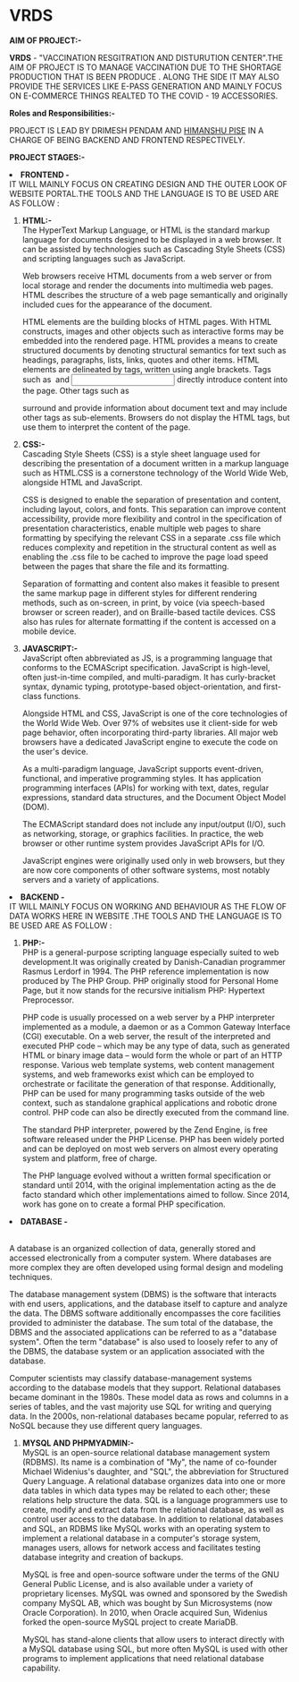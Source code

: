 # VRDS 
**AIM OF PROJECT:-**
<BR><P><B>VRDS</B> - "VACCINATION RESGITRATION AND DISTURUTION CENTER".THE AIM OF PROJECT IS TO MANAGE VACCINATION DUE TO THE SHORTAGE PRODUCTION THAT IS BEEN PRODUCE . ALONG THE SIDE IT MAY ALSO PROVIDE THE SERVICES LIKE E-PASS GENERATION AND MAINLY FOCUS ON E-COMMERCE THINGS REALTED TO THE COVID - 19 ACCESSORIES.

**Roles and Responsibilities:-**
<BR><P>PROJECT IS LEAD BY DRIMESH PENDAM AND <A HREF="">HIMANSHU PISE</A> IN A CHARGE OF BEING BACKEND AND FRONTEND RESPECTIVELY.

**PROJECT STAGES:-**
<BR>
<LI><b>FRONTEND - </b></LI>
IT WILL MAINLY FOCUS ON CREATING DESIGN AND THE OUTER LOOK OF WEBSITE PORTAL.THE TOOLS AND THE LANGUAGE IS TO BE USED ARE AS FOLLOW :
<OL><LI><b>HTML:-</b><BR>
The HyperText Markup Language, or HTML is the standard markup language for documents designed to be displayed in a web browser. It can be assisted by technologies such as Cascading Style Sheets (CSS) and scripting languages such as JavaScript.

Web browsers receive HTML documents from a web server or from local storage and render the documents into multimedia web pages. HTML describes the structure of a web page semantically and originally included cues for the appearance of the document.

HTML elements are the building blocks of HTML pages. With HTML constructs, images and other objects such as interactive forms may be embedded into the rendered page. HTML provides a means to create structured documents by denoting structural semantics for text such as headings, paragraphs, lists, links, quotes and other items. HTML elements are delineated by tags, written using angle brackets. Tags such as <img /> and <input /> directly introduce content into the page. Other tags such as <p> surround and provide information about document text and may include other tags as sub-elements. Browsers do not display the HTML tags, but use them to interpret the content of the page.
<LI><b>CSS:-</b><BR>
Cascading Style Sheets (CSS) is a style sheet language used for describing the presentation of a document written in a markup language such as HTML.CSS is a cornerstone technology of the World Wide Web, alongside HTML and JavaScript.

CSS is designed to enable the separation of presentation and content, including layout, colors, and fonts. This separation can improve content accessibility, provide more flexibility and control in the specification of presentation characteristics, enable multiple web pages to share formatting by specifying the relevant CSS in a separate .css file which reduces complexity and repetition in the structural content as well as enabling the .css file to be cached to improve the page load speed between the pages that share the file and its formatting.

Separation of formatting and content also makes it feasible to present the same markup page in different styles for different rendering methods, such as on-screen, in print, by voice (via speech-based browser or screen reader), and on Braille-based tactile devices. CSS also has rules for alternate formatting if the content is accessed on a mobile device.
<LI><b>JAVASCRIPT:-</b><BR>
JavaScript  often abbreviated as JS, is a programming language that conforms to the ECMAScript specification. JavaScript is high-level, often just-in-time compiled, and multi-paradigm. It has curly-bracket syntax, dynamic typing, prototype-based object-orientation, and first-class functions.

Alongside HTML and CSS, JavaScript is one of the core technologies of the World Wide Web. Over 97% of websites use it client-side for web page behavior, often incorporating third-party libraries. All major web browsers have a dedicated JavaScript engine to execute the code on the user's device.

As a multi-paradigm language, JavaScript supports event-driven, functional, and imperative programming styles. It has application programming interfaces (APIs) for working with text, dates, regular expressions, standard data structures, and the Document Object Model (DOM).

The ECMAScript standard does not include any input/output (I/O), such as networking, storage, or graphics facilities. In practice, the web browser or other runtime system provides JavaScript APIs for I/O.

JavaScript engines were originally used only in web browsers, but they are now core components of other software systems, most notably servers and a variety of applications.
</OL>
<LI><b>BACKEND - </b></LI>
IT WILL MAINLY FOCUS ON WORKING AND BEHAVIOUR AS THE FLOW OF DATA WORKS HERE IN WEBSITE .THE TOOLS AND THE LANGUAGE IS TO BE USED ARE AS FOLLOW :
<OL><LI><b>PHP:-</b><BR>
PHP is a general-purpose scripting language especially suited to web development.It was originally created by Danish-Canadian programmer Rasmus Lerdorf in 1994. The PHP reference implementation is now produced by The PHP Group. PHP originally stood for Personal Home Page, but it now stands for the recursive initialism PHP: Hypertext Preprocessor.

PHP code is usually processed on a web server by a PHP interpreter implemented as a module, a daemon or as a Common Gateway Interface (CGI) executable. On a web server, the result of the interpreted and executed PHP code – which may be any type of data, such as generated HTML or binary image data – would form the whole or part of an HTTP response. Various web template systems, web content management systems, and web frameworks exist which can be employed to orchestrate or facilitate the generation of that response. Additionally, PHP can be used for many programming tasks outside of the web context, such as standalone graphical applications and robotic drone control. PHP code can also be directly executed from the command line.

The standard PHP interpreter, powered by the Zend Engine, is free software released under the PHP License. PHP has been widely ported and can be deployed on most web servers on almost every operating system and platform, free of charge.

The PHP language evolved without a written formal specification or standard until 2014, with the original implementation acting as the de facto standard which other implementations aimed to follow. Since 2014, work has gone on to create a formal PHP specification.
</OL>
<LI><b>DATABASE - </b></LI>
<BR><P>A database is an organized collection of data, generally stored and accessed electronically from a computer system. Where databases are more complex they are often developed using formal design and modeling techniques.

The database management system (DBMS) is the software that interacts with end users, applications, and the database itself to capture and analyze the data. The DBMS software additionally encompasses the core facilities provided to administer the database. The sum total of the database, the DBMS and the associated applications can be referred to as a "database system". Often the term "database" is also used to loosely refer to any of the DBMS, the database system or an application associated with the database.

Computer scientists may classify database-management systems according to the database models that they support. Relational databases became dominant in the 1980s. These model data as rows and columns in a series of tables, and the vast majority use SQL for writing and querying data. In the 2000s, non-relational databases became popular, referred to as NoSQL because they use different query languages.</P>

<OL><LI><b>MYSQL AND PHPMYADMIN:-</b><BR>
  MySQL is an open-source relational database management system (RDBMS). Its name is a combination of "My", the name of co-founder Michael Widenius's daughter, and "SQL", the abbreviation for Structured Query Language. A relational database organizes data into one or more data tables in which data types may be related to each other; these relations help structure the data. SQL is a language programmers use to create, modify and extract data from the relational database, as well as control user access to the database. In addition to relational databases and SQL, an RDBMS like MySQL works with an operating system to implement a relational database in a computer's storage system, manages users, allows for network access and facilitates testing database integrity and creation of backups.

MySQL is free and open-source software under the terms of the GNU General Public License, and is also available under a variety of proprietary licenses. MySQL was owned and sponsored by the Swedish company MySQL AB, which was bought by Sun Microsystems (now Oracle Corporation). In 2010, when Oracle acquired Sun, Widenius forked the open-source MySQL project to create MariaDB.

MySQL has stand-alone clients that allow users to interact directly with a MySQL database using SQL, but more often MySQL is used with other programs to implement applications that need relational database capability.
</OL>
